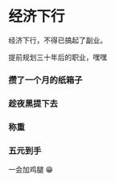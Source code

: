 # 经济下行

经济下行，不得已搞起了副业。

<ImgView title="经济下行" url="https://2.z.wiki/autoupload/20240524/7hJ6/300X292/image.png" />


提前规划三十年后的职业，嘿嘿

### 攒了一个月的纸箱子

<ImgView title="经济下行" url="https://9.z.wiki/autoupload/20240524/4Ksm/4096X3072/IMG20240524193253.jpg" />

### 趁夜黑提下去

<ImgView title="经济下行" url="https://7.z.wiki/autoupload/20240524/hiTo/4096X3072/IMG20240524193421.jpg" />

### 称重

<ImgView title="经济下行" url="https://0.z.wiki/autoupload/20240524/LE0h/4096X3072/IMG20240524193558.jpg" />

### 五元到手

<ImgView title="经济下行" url="https://8.z.wiki/autoupload/20240524/Dmls/4096X3072/IMG20240524193610.jpg" />

一会加鸡腿 😁
